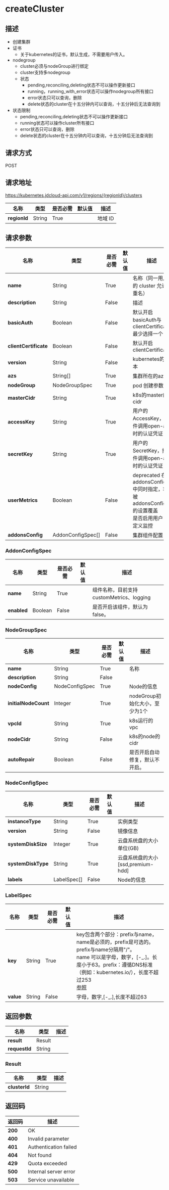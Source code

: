 # createCluster


## 描述
- 创建集群
- 证书
  - 关于kubernetes的证书，默认生成，不需要用户传入。
- nodegroup
  - cluster必须与nodeGroup进行绑定
  - cluster支持多nodegroup
  - 状态
    - pending,reconciling,deleting状态不可以操作更新接口
    - running，running_with_error状态可以操作nodegroup所有接口
    - error状态只可以查询，删除
    - delete状态的cluster在十五分钟内可以查询，十五分钟后无法查询到
- 状态限制
  - pending,reconciling,deleting状态不可以操作更新接口
  - running状态可以操作cluster所有接口
  - error状态只可以查询，删除
  - delete状态的cluster在十五分钟内可以查询，十五分钟后无法查询到


## 请求方式
POST

## 请求地址
https://kubernetes.jdcloud-api.com/v1/regions/{regionId}/clusters

|名称|类型|是否必需|默认值|描述|
|---|---|---|---|---|
|**regionId**|String|True| |地域 ID|

## 请求参数
|名称|类型|是否必需|默认值|描述|
|---|---|---|---|---|
|**name**|String|True| |名称（同一用户的 cluster 允许重名）|
|**description**|String|False| |描述|
|**basicAuth**|Boolean|False| |默认开启 basicAuth与clientCertificate最少选择一个|
|**clientCertificate**|Boolean|False| |默认开启 clientCertificate|
|**version**|String|False| |kubernetes的版本|
|**azs**|String[]|True| |集群所在的az|
|**nodeGroup**|NodeGroupSpec|True| |pod 创建参数|
|**masterCidr**|String|True| |k8s的master的cidr|
|**accessKey**|String|True| |用户的AccessKey，插件调用open-api时的认证凭证|
|**secretKey**|String|True| |用户的SecretKey，插件调用open-api时的认证凭证|
|**userMetrics**|Boolean|False| |deprecated 在addonsConfig中同时指定，将被addonsConfig的设置覆盖 <br>是否启用用户自定义监控|
|**addonsConfig**|AddonConfigSpec[]|False| |集群组件配置|

### AddonConfigSpec
|名称|类型|是否必需|默认值|描述|
|---|---|---|---|---|
|**name**|String|True| |组件名称，目前支持customMetrics、logging|
|**enabled**|Boolean|False| |是否开启该组件，默认为false。|
### NodeGroupSpec
|名称|类型|是否必需|默认值|描述|
|---|---|---|---|---|
|**name**|String|True| |名称|
|**description**|String|False| | |
|**nodeConfig**|NodeConfigSpec|True| |Node的信息|
|**initialNodeCount**|Integer|True| |nodeGroup初始化大小，至少为1个|
|**vpcId**|String|True| |k8s运行的vpc|
|**nodeCidr**|String|False| |k8s的node的cidr|
|**autoRepair**|Boolean|False| |是否开启自动修复，默认不开启。|
### NodeConfigSpec
|名称|类型|是否必需|默认值|描述|
|---|---|---|---|---|
|**instanceType**|String|True| |实例类型|
|**version**|String|False| |镜像信息|
|**systemDiskSize**|Integer|True| |云盘系统盘的大小  单位(GB)|
|**systemDiskType**|String|True| |云盘系统盘的大小[ssd,premium-hdd]|
|**labels**|LabelSpec[]|False| |Node的信息|
### LabelSpec
|名称|类型|是否必需|默认值|描述|
|---|---|---|---|---|
|**key**|String|True| |key包含两个部分：prefix与name，name是必须的，prefix是可选的。prefix与name分隔用"/"。 <br>name 可以是字母，数字，[-_.]。长度小于63。prefix：遵循DNS标准（例如：kubernetes.io/），长度不超过253 <br>[参照](https://kubernetes.io/docs/concepts/overview/working-with-objects/labels/#syntax-and-character-set)    <br>|
|**value**|String|False| |字母，数字,[-_.],长度不超过63|

## 返回参数
|名称|类型|描述|
|---|---|---|
|**result**|Result| |
|**requestId**|String| |

### Result
|名称|类型|描述|
|---|---|---|
|**clusterId**|String| |

## 返回码
|返回码|描述|
|---|---|
|**200**|OK|
|**400**|Invalid parameter|
|**401**|Authentication failed|
|**404**|Not found|
|**429**|Quota exceeded|
|**500**|Internal server error|
|**503**|Service unavailable|
